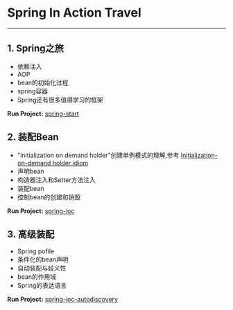 # Spring In Action Travel
---
## 1. Spring之旅

* 依赖注入
* AOP
* bean的初始化过程
* spring容器
* Spring还有很多值得学习的框架

**Run Project:** [spring-start](https://github.com/DeceiverWu/Spring-In-Action/tree/master/spring-start)

## 2. 装配Bean

* “initialization on demand holder”创建单例模式的理解,参考 [Initialization-on-demand holder idiom](https://en.wikipedia.org/wiki/Initialization-on-demand_holder_idiom)
* 声明bean
* 构造器注入和Setter方法注入
* 装配bean
* 控制bean的创建和销毁

**Run Project:** [spring-ioc](https://github.com/DeceiverWu/Spring-In-Action/tree/master/spring-ioc)

## 3. 高级装配

* Spring pofile
* 条件化的bean声明
* 自动装配与歧义性
* bean的作用域
* Spring的表达语言

**Run Project:** [spring-ioc-autodiscovery]()

